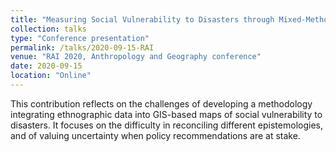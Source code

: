 ```yaml
---
title: "Measuring Social Vulnerability to Disasters through Mixed-Method GIS"
collection: talks
type: "Conference presentation"
permalink: /talks/2020-09-15-RAI
venue: "RAI 2020, Anthropology and Geography conference"
date: 2020-09-15
location: "Online"
---
```


This contribution reflects on the challenges of developing a methodology integrating ethnographic data into GIS-based maps of social vulnerability to disasters. It focuses on the difficulty in reconciling different epistemologies, and of valuing uncertainty when policy recommendations are at stake. 
